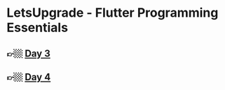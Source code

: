 # LetsUpgrade - Flutter Programming Essentials

## 👉🏼 [Day 3](https://github.com/G1Joshi/LetsUpgrade/tree/main/Flutter/Assignments/Day%203)

## 👉🏼 [Day 4](https://github.com/G1Joshi/LetsUpgrade/tree/main/Flutter/Assignments/Day%204)
